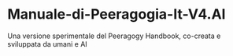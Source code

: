 # Manuale-di-Peeragogia-It-V4.AI
Una versione sperimentale del Peeragogy Handbook, co-creata e sviluppata da umani e AI
